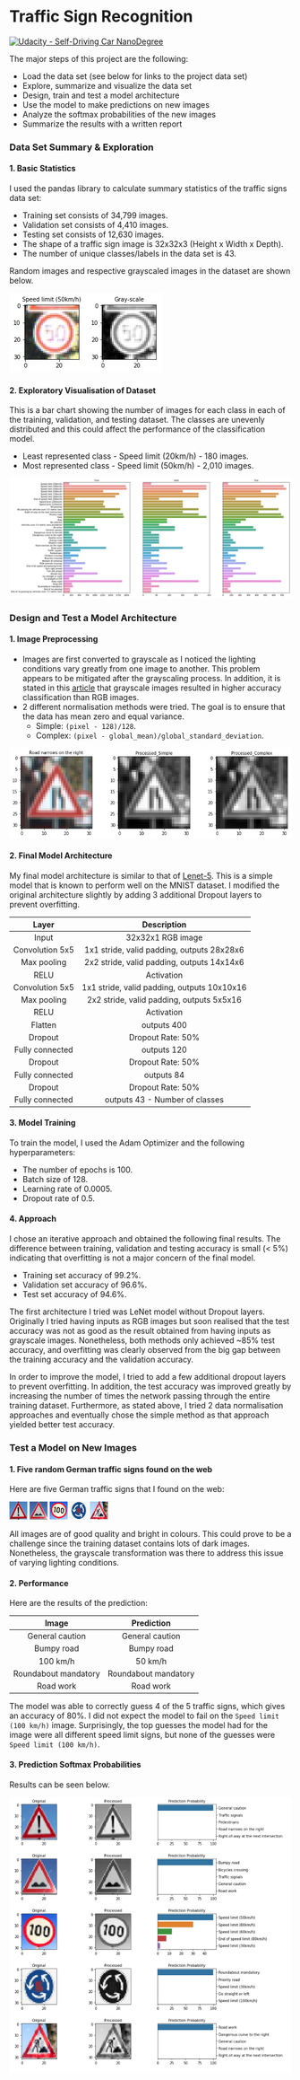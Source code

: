 # Traffic Sign Recognition
[![Udacity - Self-Driving Car NanoDegree](https://s3.amazonaws.com/udacity-sdc/github/shield-carnd.svg)](http://www.udacity.com/drive)

The major steps of this project are the following:
* Load the data set (see below for links to the project data set)
* Explore, summarize and visualize the data set
* Design, train and test a model architecture
* Use the model to make predictions on new images
* Analyze the softmax probabilities of the new images
* Summarize the results with a written report

[//]: # (Image References)

[image1]: ./test_images/class_distribution.png "EDA"
[image2]: ./test_images/grayscale_normalisation.png "Processed"
[image3]: ./test_images/random_images.png "Random Images"
[image4]: ./test_images/bumpy_road.jpg "Traffic Sign 1"
[image5]: ./test_images/german-100.jpg "Traffic Sign 2"
[image6]: ./test_images/german-road-sign-caution-shaded-road-J2MTPA.jpg "Traffic Sign 3"
[image7]: ./test_images/german-traffic-sign-caution-roadworks-71151565.jpg "Traffic Sign 4"
[image8]: ./test_images/round_about.jpg "Traffic Sign 5"
[image9]: ./test_images/traffic_sign_softmax.png "Traffic Sign Softmax"

### Data Set Summary & Exploration

#### 1. Basic Statistics

I used the pandas library to calculate summary statistics of the traffic signs data set:

* Training set consists of 34,799 images.
* Validation set consists of 4,410 images.
* Testing set consists of 12,630 images.
* The shape of a traffic sign image is 32x32x3 (Height x Width x Depth).
* The number of unique classes/labels in the data set is 43.

Random images and respective grayscaled images in the dataset are shown below.

![Random Images][image3]

#### 2. Exploratory Visualisation of Dataset

This is a bar chart showing the number of images for each class in each of the training, validation, and testing dataset. The classes are unevenly distributed and this could affect the performance of the classification model. 

* Least represented class - Speed limit (20km/h) - 180 images.
* Most represented class - Speed limit (50km/h) - 2,010 images.

![EDA][image1]

### Design and Test a Model Architecture

#### 1. Image Preprocessing

* Images are first converted to grayscale as I noticed the lighting conditions vary greatly from one image to another. This problem appears to be mitigated after the grayscaling process. In addition, it is stated in this [article](https://ieeexplore.ieee.org/document/7562656) that grayscale images resulted in higher accuracy classification than RGB images.
* 2 different normalisation methods were tried. The goal is to ensure that the data has mean zero and equal variance.
    * Simple: `(pixel - 128)/128`.
    * Complex: `(pixel - global_mean)/global_standard_deviation`.

![Processed][image2]

#### 2. Final Model Architecture

My final model architecture is similar to that of [Lenet-5](http://yann.lecun.com/exdb/lenet/). This is a simple model that is known to perform well on the MNIST dataset. I modified the original architecture slightly by adding 3 additional Dropout layers to prevent overfitting.

|Layer|Description| 
|:-:|:-:| 
|Input|32x32x1 RGB image| 
|Convolution 5x5|1x1 stride, valid padding, outputs 28x28x6|
|Max pooling|2x2 stride, valid padding, outputs 14x14x6|
|RELU|Activation|
|Convolution 5x5|1x1 stride, valid padding, outputs 10x10x16|
|Max pooling|2x2 stride, valid padding, outputs 5x5x16|
|RELU|Activation|
|Flatten|outputs 400|
|Dropout|Dropout Rate: 50%|
|Fully connected|outputs 120|
|Dropout|Dropout Rate: 50%|
|Fully connected|outputs 84|
|Dropout|Dropout Rate: 50%|
|Fully connected|outputs 43 - Number of classes|

#### 3. Model Training

To train the model, I used the Adam Optimizer and the following hyperparameters:
* The number of epochs is 100. 
* Batch size of 128.
* Learning rate of 0.0005.
* Dropout rate of 0.5.

#### 4. Approach

I chose an iterative approach and obtained the following final results. The difference between training, validation and testing accuracy is small (< 5%) indicating that overfitting is not a major concern of the final model.
* Training set accuracy of 99.2%.
* Validation set accuracy of 96.6%.
* Test set accuracy of 94.6%.

The first architecture I tried was LeNet model without Dropout layers. Originally I tried having inputs as RGB images but soon realised that the test accuracy was not as good as the result obtained from having inputs as grayscale images. Nonetheless, both methods only achieved ~85% test accuracy, and overfitting was clearly observed from the big gap between the training accuracy and the validation accuracy. 

In order to improve the model, I tried to add a few additional dropout layers to prevent overfitting. In addition, the test accuracy was improved greatly by increasing the number of times the network passing through the entire training dataset. Furthermore, as stated above, I tried 2 data normalisation approaches and eventually chose the simple method as that approach yielded better test accuracy. 

### Test a Model on New Images

#### 1. Five random German traffic signs found on the web

Here are five German traffic signs that I found on the web:

![General caution][image6] ![Bumpy road][image4] ![Speed limit (100 km/h)][image5] ![Roundabout][image8] ![Road work][image7]

All images are of good quality and bright in colours. This could prove to be a challenge since the training dataset contains lots of dark images. Nonetheless, the grayscale transformation was there to address this issue of varying lighting conditions.

#### 2. Performance

Here are the results of the prediction:

|Image|Prediction|
|:-:|:-:|
|General caution|General caution|
|Bumpy road|Bumpy road|
|100 km/h|50 km/h|
|Roundabout mandatory|Roundabout mandatory|
|Road work|Road work|

The model was able to correctly guess 4 of the 5 traffic signs, which gives an accuracy of 80%. I did not expect the model to fail on the `Speed limit (100 km/h)` image. Surprisingly, the top guesses the model had for the image were all different speed limit signs, but none of the guesses were `Speed limit (100 km/h)`.

#### 3. Prediction Softmax Probabilities

Results can be seen below.

![Softmax probabilities][image9]

